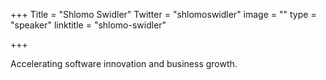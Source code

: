 +++
Title = "Shlomo Swidler"
Twitter = "shlomoswidler"
image = ""
type = "speaker"
linktitle = "shlomo-swidler"

+++

Accelerating software innovation and business growth.
